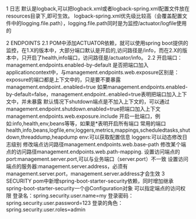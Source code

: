 1 日志
    默认是logback,可以把logback.xml或者logback-spring.xml配置文件放在resources目录下,即可生效。
    logback-spring.xml优先级比较高（会覆盖配置文件中的logging.file.path），logging.file.path同时是为监控/actuator/logfile使用的
  
2 ENDPOINTS
    2.1 POM中添加ACTUATOR依赖，就可以使用spring boot提供的监控，在1.X的版本中，大部分端口默认是开启的,访问路径是/info，而在2.X的版本中，只开启了health,info端口，访问路径是/actuator/info。
    2.2 开启端口：
    management.endpoints.enabled-by-default   是否把端口加入applicationcontext中，与management.endpoints.web.exposure区别是：exposure的端口都是上下文中的，只是要不要暴露
    management.endpoint.<id>.enabled=true     如果management.endpoints.enabled-by-default=false，management.endpoint.<id>.enabled=true表明把端口加入上下文中，并未暴露
    默认情况下shutdown端点是不加入上下文的，可以通过management.endpoint.shutdown.enabled=true把端口加入上下文
    management.endpoints.web.exposure.include 开启一批端口，例如:info,health,env,beans等等，如果是*表明开启所有端口
    常用的端口health,info,beans,logfile,env,loggers,metrics,mappings,scheduledtasks,shutdown,threaddump,heapdump
    env:可以获取配置信息   loggers:可以动态修改日志级别
    修改端点访问路径management.endpoints.web.base-path
    修改某个端点的访问路径management.endpoints.web.path-mapping.<id>
    设置访问端点的port:management.server.port,可以与业务端口（server.port）不一致
    设置访问端点的服务器:management.server.address，必须有management.server.port，management.server.address才会生效
3 SECURITY
    pom中新增spring-boot-starter-security依赖，同时增加继承spring-boot-starter-security一个@Configuration对象
    可以指定端点的访问权限
    登录名：spring.security.user.name=my
    登录密码：spring.security.user.password=123
    登录的角色：spring.security.user.roles=admin
    
